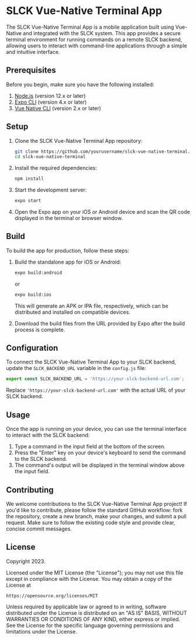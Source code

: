 # SLCK Vue-Native Terminal App

The SLCK Vue-Native Terminal App is a mobile application built using Vue-Native and integrated with the SLCK system. This app provides a secure terminal environment for running commands on a remote SLCK backend, allowing users to interact with command-line applications through a simple and intuitive interface.

## Prerequisites

Before you begin, make sure you have the following installed:

1. [Node.js](https://nodejs.org/en/download/) (version 12.x or later)
2. [Expo CLI](https://docs.expo.dev/get-started/installation/) (version 4.x or later)
3. [Vue Native CLI](https://vue-native.io/docs/installation.html) (version 2.x or later)

## Setup

1. Clone the SLCK Vue-Native Terminal App repository:

   ```sh
   git clone https://github.com/yourusername/slck-vue-native-terminal.git
   cd slck-vue-native-terminal
   ```

2. Install the required dependencies:

   ```sh
   npm install
   ```

3. Start the development server:

   ```sh
   expo start
   ```

4. Open the Expo app on your iOS or Android device and scan the QR code displayed in the terminal or browser window.

## Build

To build the app for production, follow these steps:

1. Build the standalone app for iOS or Android:

   ```sh
   expo build:android
   ```

   or

   ```sh
   expo build:ios
   ```

   This will generate an APK or IPA file, respectively, which can be distributed and installed on compatible devices.

2. Download the build files from the URL provided by Expo after the build process is complete.

## Configuration

To connect the SLCK Vue-Native Terminal App to your SLCK backend, update the `SLCK_BACKEND_URL` variable in the `config.js` file:

```javascript
export const SLCK_BACKEND_URL = 'https://your-slck-backend-url.com';
```

Replace `'https://your-slck-backend-url.com'` with the actual URL of your SLCK backend.

## Usage

Once the app is running on your device, you can use the terminal interface to interact with the SLCK backend:

1. Type a command in the input field at the bottom of the screen.
2. Press the "Enter" key on your device's keyboard to send the command to the SLCK backend.
3. The command's output will be displayed in the terminal window above the input field.

## Contributing

We welcome contributions to the SLCK Vue-Native Terminal App project! If you'd like to contribute, please follow the standard GitHub workflow: fork the repository, create a new branch, make your changes, and submit a pull request. Make sure to follow the existing code style and provide clear, concise commit messages.

## License

Copyright 2023.

Licensed under the MIT License (the "License");
you may not use this file except in compliance with the License.
You may obtain a copy of the License at

    https://opensource.org/licenses/MIT

Unless required by applicable law or agreed to in writing, software
distributed under the License is distributed on an "AS IS" BASIS,
WITHOUT WARRANTIES OR CONDITIONS OF ANY KIND, either express or implied.
See the License for the specific language governing permissions and
limitations under the License.